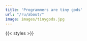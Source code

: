 ```yaml
---
title: 'Programmers are tiny gods'
url: "/ru/about/"
image: images/tinygods.jpg
---
```

{{< styles >}}
